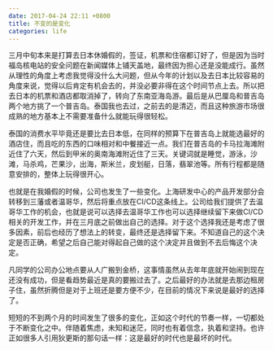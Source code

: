 ```yaml
---
date: 2017-04-24 22:11 +0800
title: 不变的是变化
categories: life
---
```


三月中旬本来是打算去日本休婚假的，签证，机票和住宿都订好了，但是因为当时福岛核电站的安全问题在新闻媒体上铺天盖地，最终因为担心还是没能成行。虽然从理性的角度上考虑我觉得没什么大问题，但从今年的计划以及去日本比较容易的角度来说，觉得以后肯定有机会去的，并没必要非得在这个时间节点上去。所以把去日本的机票和酒店都取消掉了，转向了东南亚海岛游。最后是从巴厘岛和普吉岛两个地方挑了一个普吉岛。泰国我也去过，之前去的是清迈，而且这种旅游市场很成熟的地方基本上不需要准备什么就能玩得很轻松。

泰国的消费水平毕竟还是要比去日本低，在同样的预算下在普吉岛上就能选最好的酒店住，而且吃的东西的口味相对和中餐接近一点。我们在普吉岛的卡马拉海滩附近住了六天，然后到甲米的奥南海滩附近住了三天。关键词就是睡觉，游泳，沙滩，马杀鸡，芒果沙，出海，斯米兰，皮划艇，日落，翡翠池等。所有行程都是随意安排的，整体上玩得很开心。

也就是在我婚假的时候，公司也发生了一些变化。上海研发中心的产品开发部分会转移到三藩或者温哥华，然后将重点放在CI/CD这条线上。公司给我们提供了去温哥华工作的机会，也就是说可以选择去温哥华工作也可以选择继续留下来做CI/CD相关的开发工作，并在三月底之前做出自己的选择。对于这个选择我还是考虑了很多因素，前后也经历了想法上的转变，最终还是选择留下来。不知道自己的这个决定是否正确，希望之后自己能对得起自己做的这个决定并且做到不去后悔这个决定。

凡同学的公司办公地点要从人广搬到金桥，这事情虽然从去年年底就开始闹到现在还没有成功，但是看趋势最近是真的要搬过去了。之后最好的办法就是去那边租房子住，虽然折腾但是对于上班还是要方便不少，在目前的情况下来说是最好的选择了。

短短的不到两个月的时间发生了很多的变化，正如这个时代的节奏一样，一切都处于不断变化之中。伴随着焦虑，未知和迷茫，同时也有着信念，执着和坚持。也许正如很多人引用狄更斯的那句话一样：这是最好的时代也是最坏的时代。

